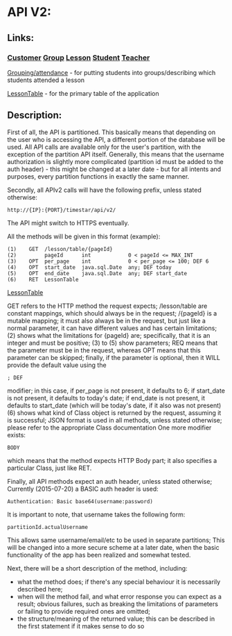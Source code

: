 # API V2:

## Links:

### [Customer](/Customer.md) [Group](/Group.md) [Lesson](/Lesson.md) [Student](/Student.md) [Teacher](/Teacher.md)

[Grouping/attendance](/Multi.md) - for putting students into groups/describing which students attended a lesson

[LessonTable](/LessonTable.md) - for the primary table of the application

## Description:

First of all, the API is partitioned. This basically means that depending on the user who is accessing the API,
a different portion of the database will be used. All API calls are available only for the user's partition, with
the exception of the partition API itself.
Generally, this means that the username authorization is slightly more complicated (partition id must be added to the
auth header) - this might be changed at a later date - but for all intents and purposes, every partition functions
in exactly the same manner.

Secondly, all APIv2 calls will have the following prefix, unless stated otherwise:

    http://{IP}:{PORT}/timestar/api/v2/

The API might switch to HTTPS eventually.

All the methods will be given in this format (example):


    (1)    GET  /lesson/table/{pageId}
    (2)         pageId      int            0 < pageId <= MAX_INT
    (3)    OPT  per_page    int            0 < per_page <= 100; DEF 6
    (4)    OPT  start_date  java.sql.Date  any; DEF today
    (5)    OPT  end_date    java.sql.Date  any; DEF start_date
    (6)    RET  LessonTable

[LessonTable](https://github.com/Henrikas-Kiupelis/timestar/blob/master/src/main/java/com/superum/db/lesson/table/core/LessonTable.java)

GET refers to the HTTP method the request expects;
/lesson/table are constant mappings, which should always be in the request;
/{pageId} is a mutable mapping; it must also always be in the request, but just like a normal parameter,
    it can have different values and has certain limitations;
(2) shows what the limitations for {pageId} are; specifically, that it is an integer and must be positive;
(3) to (5) show parameters; REQ means that the parameter must be in the request, whereas OPT means that
this parameter can be skipped; finally, if the parameter is optional, then it WILL provide the default value
using the

    ; DEF

modifier; in this case, if per_page is not present, it defaults to 6; if start_date is not present, it defaults to
today's date; if end_date is not present, it defaults to start_date
(which will be today's date, if it also was not present)
(6) shows what kind of Class object is returned by the request, assuming it is successful; JSON format is used in all
methods, unless stated otherwise; please refer to the appropriate Class documentation
One more modifier exists:

    BODY

which means that the method expects HTTP Body part; it also specifies a particular Class, just like RET.

Finally, all API methods expect an auth header, unless stated otherwise;
Currently (2015-07-20) a BASIC auth header is used:

    Authentication: Basic base64(username:password)

It is important to note, that username takes the following form:

    partitionId.actualUsername

This allows same username/email/etc to be used in separate partitions;
This will be changed into a more secure scheme at a later date, when the basic functionality of the app has been
realized and somewhat tested.

Next, there will be a short description of the method, including:

* what the method does; if there's any special behaviour it is necessarily described here;
* when will the method fail, and what error response you can expect as a result; obvious failures,
    such as breaking the limitations of parameters or failing to provide required ones are omitted;
* the structure/meaning of the returned value; this can be described in the first statement if it makes sense to do so
